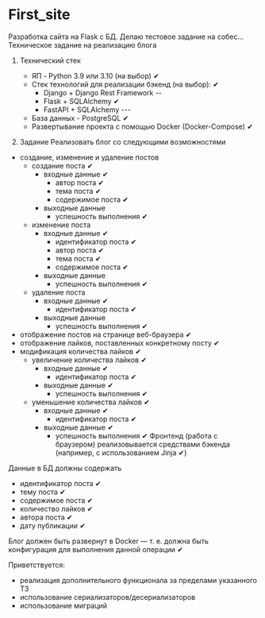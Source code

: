 # First_site
Разработка сайта на Flask с БД. 
Делаю тестовое задание на собес...
Техническое задание на реализацию блога

1. Технический стек
	- ЯП - Python 3.9 или 3.10 (на выбор) ✔
	- Стек технологий для реализации бэкенд (на выбор): ✔
		- Django + Django Rest Framework --
		- Flask + SQLAlchemy ✔
		- FastAPI + SQLAlchemy ---
	- База данных - PostgreSQL ✔
	- Развертывание проекта с помощью Docker (Docker-Compose) ✔

2. Задание
Реализовать блог со следующими возможностями
- создание, изменение и удаление постов
	- создание поста ✔
		- входные данные ✔
			- автор поста ✔
			- тема поста ✔
			- содержимое поста ✔
		- выходные данные
			- успешность выполнения ✔
	- изменение поста
		- входные данные ✔
			- идентификатор поста ✔
			- автор поста ✔
			- тема поста ✔
			- содержимое поста ✔
		- выходные данные
			- успешность выполнения ✔
	- удаление поста
		- входные данные ✔
			- идентификатор поста ✔
		- выходные данные
			- успешность выполнения ✔
- отображение постов на странице веб-браузера ✔
- отображение лайков, поставленных конкретному посту ✔
- модификация количества лайков ✔
	- увеличение количества лайков ✔
		- входные данные ✔
			- идентификатор поста ✔
		- выходные данные ✔
			- успешность выполнения ✔
	- уменьшение количества лайков ✔
		- входные данные ✔
			- идентификатор поста ✔
		- выходные данные ✔
			- успешность выполнения ✔
Фронтенд (работа с браузером) реализовывается средствами бэкенда (например, с использованием Jinja ✔)

Данные в БД должны содержать
- идентификатор поста ✔
- тему поста ✔
- содержимое поста ✔
- количество лайков ✔
- автора поста ✔
- дату публикации ✔

Блог должен быть развернут в Docker — т. е. должна быть конфигурация для выполнения данной операции ✔

Приветствуется:
- реализация дополнительного функционала за пределами указанного ТЗ
- использование сериализаторов/десериализаторов
- использование миграций

